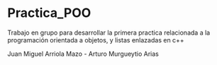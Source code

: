 # Practica_POO
Trabajo en grupo para desarrollar la primera practica relacionada a la programación orientada a objetos, y listas enlazadas en c++

Juan Miguel Arriola Mazo - Arturo Murgueytio Arias
